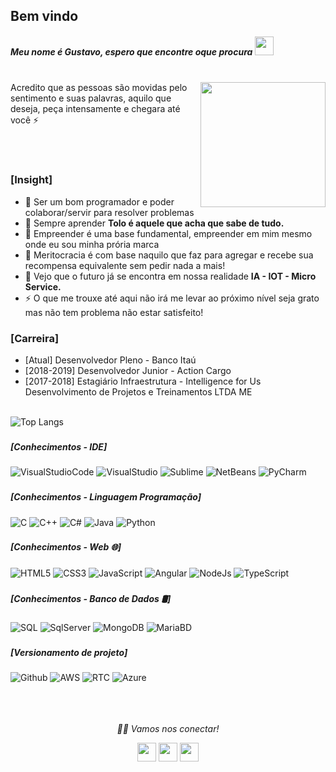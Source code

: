 ### <h2>Bem vindo
  <h5>Meu nome é Gustavo, espero que encontre oque procura <img src="https://media.giphy.com/media/WUlplcMpOCEmTGBtBW/giphy.gif" width="30"> 
</em></p></h5>
  
  </br>
  


<img align="right" src="https://media.giphy.com/media/jRf5fsn8G6YaogAWxn/giphy.gif" width="200" height="200"/>
Acredito que as pessoas são movidas pelo sentimento e suas palavras, aquilo que deseja, peça intensamente e chegara até você ⚡

</br></br>

### [Insight] </br>
- 🔭 Ser um bom programador e poder colaborar/servir para resolver problemas
- 🌱 Sempre aprender **Tolo é aquele que acha que sabe de tudo.**
- 👯 Empreender é uma base fundamental, empreender em mim mesmo onde eu sou minha prória marca
- 🤔 Meritocracia é com base naquilo que faz para agregar e recebe sua recompensa equivalente sem pedir nada a mais!
- 💬 Vejo que o futuro já se encontra em nossa realidade **IA - IOT - Micro Service.**
- ⚡ O que me trouxe até aqui não irá me levar ao próximo nível seja grato mas não tem problema não estar satisfeito!


### [Carreira] </br>
- [Atual] Desenvolvedor Pleno - Banco Itaú
- [2018-2019] Desenvolvedor Junior - Action Cargo
- [2017-2018] Estagiário Infraestrutura - Intelligence for Us Desenvolvimento de Projetos e Treinamentos LTDA ME </br></br>


![Top Langs](https://github-readme-stats.vercel.app/api/top-langs/?username=Caous&layout=compact&text_color=daf7dc&bg_color=151515)


### <h5> [Conhecimentos - IDE]</h5>
![VisualStudioCode](https://img.shields.io/badge/Visual_Studio_Code-000000?style=for-the-badge&logo=visual%20studio%20code&logoColor=blue)
![VisualStudio](https://img.shields.io/badge/Visual_Studio_2019-000000?style=for-the-badge&logo=visual%20studio&logoColor=purple)
![Sublime](https://img.shields.io/badge/sublime_text-000000.svg?&style=for-the-badge&logo=sublime-text&logoColor=important)
![NetBeans](https://img.shields.io/badge/Apache%20NetBeans%20IDE-000000.svg?&style=for-the-badge&logo=Apache%20NetBeans%20IDE&logoColor=important)
![PyCharm](https://img.shields.io/badge/PyCharm-000000.svg?&style=for-the-badge&logo=PyCharm&logoColor=important)


### <h5> [Conhecimentos - Linguagem Programação]</h5>
![C](https://img.shields.io/badge/-C-000000?style=for-the-badge&logo=C)
![C++](https://img.shields.io/badge/-C++-000000?style=for-the-badge&logo=C%2B%2B&logoColor=00599C)
![C#](https://img.shields.io/badge/C%23-000000?style=for-the-badge&logo=c-sharp&logoColor=purple)
![Java](https://img.shields.io/badge/-Java-000000?style=for-the-badge&logo=Java&logoColor=007396)
![Python](https://img.shields.io/badge/Python-000000?style=for-the-badge&logo=python&logoColor=14354C)




### <h5> [Conhecimentos - Web 🌐]</h5>
![HTML5](https://img.shields.io/badge/-HTML5-000000?style=for-the-badge&logo=HTML5)
![CSS3](https://img.shields.io/badge/-CSS3-000000?style=for-the-badge&logo=CSS3)
![JavaScript](https://img.shields.io/badge/-JavaScript-000000?style=for-the-badge&logo=javascript)
![Angular](https://img.shields.io/badge/-Angular-000000?style=for-the-badge&logo=angular&logoColor=red)
![NodeJs](https://img.shields.io/badge/Node.js-000000?style=for-the-badge&logo=Node.js&logoColor=green)
![TypeScript](https://img.shields.io/badge/-TypeScript-000?style=for-the-badge&logo=TypeScript)


### <h5> [Conhecimentos - Banco de Dados 🛢]</h5>
![SQL](https://img.shields.io/badge/-MySQL-000000?style=for-the-badge&logo=MySQL)
![SqlServer](https://img.shields.io/badge/Microsoft%20SQL%20Sever-000000?style=for-the-badge&logo=microsoft%20sql%20server&logoColor=white)
![MongoDB](https://img.shields.io/badge/-MongoDB-000000?style=for-the-badge&logo=MongoDB)
![MariaBD](https://img.shields.io/badge/MariaDB-000000?style=for-the-badge&logo=mariadb&logoColor=white)


### <h5> [Versionamento de projeto] </h5>
![Github](http://img.shields.io/badge/-Github-000000?style=for-the-badge&logo=Github&logoColor=green)
![AWS](http://img.shields.io/badge/-AWS-000000?style=for-the-badge&logo=Amazon-aws&logoColor=cyan)
![RTC](http://img.shields.io/badge/-IBM-000000?style=for-the-badge&logo=IBM&logoColor=cyan)
![Azure](https://img.shields.io/badge/microsoft%20azure-000000?style=for-the-badge&logo=microsoft-azure&logoColor=blue)
</br></br></br></br>


<p align="center">
  <i>🤝🏻 Vamos nos conectar!</i>

  <p align="center">
    <a href="https://www.linkedin.com/in/gusta-nascimento/" alt="Linkedin"><img src="https://github.com/nitish-awasthi/nitish-awasthi/blob/master/174857.png" height="30" width="30"></a>
    <a href="https://www.instagram.com/gusta.nascimento/" alt="Instagram"><img src="https://github.com/nitish-awasthi/nitish-awasthi/blob/master/instagram-logo-png-transparent-background-hd-3.png" height="30" width="30"></a>
    <a href="mailto:caous.g@gmail.com" alt="E-mail"><img src="https://github.com/nitish-awasthi/nitish-awasthi/blob/master/gmail-512.webp" height="30" width="30"></a>   
  </p>


